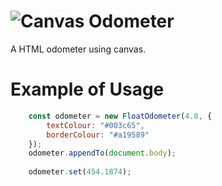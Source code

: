 

# ![Canvas Odometer](https://user-images.githubusercontent.com/45740/37472571-b13b0080-286c-11e8-8495-ef6aba591646.gif)

A HTML odometer using canvas.

# Example of Usage

```javascript
    const odometer = new FloatOdometer(4.0, {
        textColour: "#003c65",
        borderColour: "#a19589"
    });
    odometer.appendTo(document.body);
    
    odometer.set(454.1874);
```
